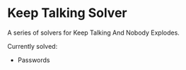 # Keep Talking Solver
A series of solvers for Keep Talking And Nobody Explodes.  

Currently solved:

- Passwords
